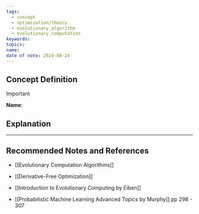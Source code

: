 ```yaml
---
tags:
  - concept
  - optimization/theory
  - evolutionary_algorithm
  - evolutionary_computation
keywords: 
topics: 
name: 
date of note: 2024-08-24
---
```


## Concept Definition

>[!important]
>**Name**: 



## Explanation





-----------
##  Recommended Notes and References


- [[Evolutionary Computation Algorithms]]
- [[Derivative-Free Optimization]]


- [[Introduction to Evolutionary Computing by Eiben]]
- [[Probabilistic Machine Learning Advanced Topics by Murphy]] pp 298 - 307